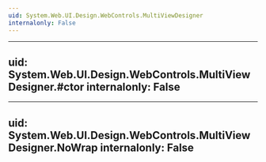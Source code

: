 ```yaml
---
uid: System.Web.UI.Design.WebControls.MultiViewDesigner
internalonly: False
---
```


---
uid: System.Web.UI.Design.WebControls.MultiViewDesigner.#ctor
internalonly: False
---

---
uid: System.Web.UI.Design.WebControls.MultiViewDesigner.NoWrap
internalonly: False
---
